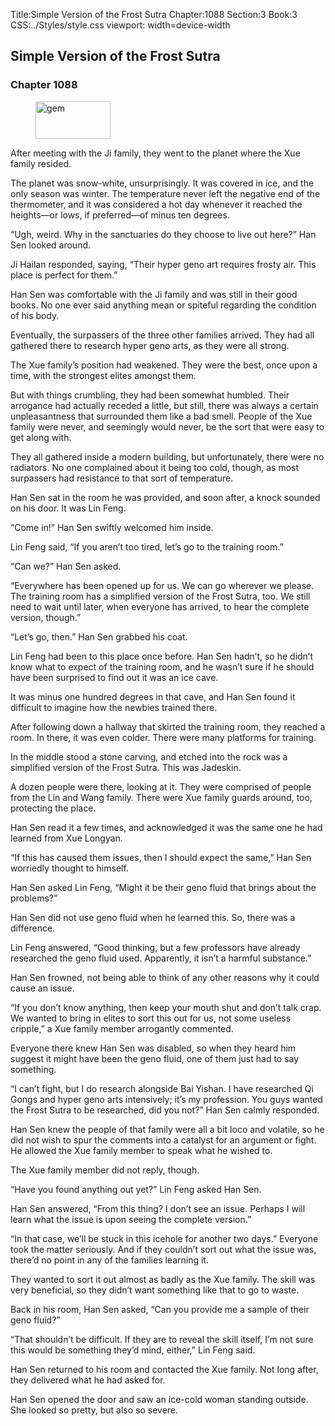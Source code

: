 Title:Simple Version of the Frost Sutra 
Chapter:1088 
Section:3 
Book:3 
CSS:../Styles/style.css 
viewport: width=device-width
  
## Simple Version of the Frost Sutra
### Chapter 1088
  
<figure>
	<img src="../Images/gem.gif" alt="gem" id="gem" width="120" height="60" />
</figure>
  

  
After meeting with the Ji family, they went to the planet where the Xue family resided.

The planet was snow-white, unsurprisingly. It was covered in ice, and the only season was winter. The temperature never left the negative end of the thermometer, and it was considered a hot day whenever it reached the heights—or lows, if preferred—of minus ten degrees.

“Ugh, weird. Why in the sanctuaries do they choose to live out here?” Han Sen looked around.

Ji Hailan responded, saying, “Their hyper geno art requires frosty air. This place is perfect for them.”

Han Sen was comfortable with the Ji family and was still in their good books. No one ever said anything mean or spiteful regarding the condition of his body.

Eventually, the surpassers of the three other families arrived. They had all gathered there to research hyper geno arts, as they were all strong.

The Xue family’s position had weakened. They were the best, once upon a time, with the strongest elites amongst them.

But with things crumbling, they had been somewhat humbled. Their arrogance had actually receded a little, but still, there was always a certain unpleasantness that surrounded them like a bad smell. People of the Xue family were never, and seemingly would never, be the sort that were easy to get along with.

They all gathered inside a modern building, but unfortunately, there were no radiators. No one complained about it being too cold, though, as most surpassers had resistance to that sort of temperature.

Han Sen sat in the room he was provided, and soon after, a knock sounded on his door. It was Lin Feng.

“Come in!” Han Sen swiftly welcomed him inside.

Lin Feng said, “If you aren’t too tired, let’s go to the training room.”

“Can we?” Han Sen asked.

“Everywhere has been opened up for us. We can go wherever we please. The training room has a simplified version of the Frost Sutra, too. We still need to wait until later, when everyone has arrived, to hear the complete version, though.”

“Let’s go, then.” Han Sen grabbed his coat.

Lin Feng had been to this place once before. Han Sen hadn’t, so he didn’t know what to expect of the training room, and he wasn’t sure if he should have been surprised to find out it was an ice cave.

It was minus one hundred degrees in that cave, and Han Sen found it difficult to imagine how the newbies trained there.

After following down a hallway that skirted the training room, they reached a room. In there, it was even colder. There were many platforms for training.

In the middle stood a stone carving, and etched into the rock was a simplified version of the Frost Sutra. This was Jadeskin.

A dozen people were there, looking at it. They were comprised of people from the Lin and Wang family. There were Xue family guards around, too, protecting the place.

Han Sen read it a few times, and acknowledged it was the same one he had learned from Xue Longyan.

“If this has caused them issues, then I should expect the same,” Han Sen worriedly thought to himself.

Han Sen asked Lin Feng, “Might it be their geno fluid that brings about the problems?”

Han Sen did not use geno fluid when he learned this. So, there was a difference.

Lin Feng answered, “Good thinking, but a few professors have already researched the geno fluid used. Apparently, it isn’t a harmful substance.”

Han Sen frowned, not being able to think of any other reasons why it could cause an issue.

“If you don’t know anything, then keep your mouth shut and don’t talk crap. We wanted to bring in elites to sort this out for us, not some useless cripple,” a Xue family member arrogantly commented.

Everyone there knew Han Sen was disabled, so when they heard him suggest it might have been the geno fluid, one of them just had to say something.

“I can’t fight, but I do research alongside Bai Yishan. I have researched Qi Gongs and hyper geno arts intensively; it’s my profession. You guys wanted the Frost Sutra to be researched, did you not?” Han Sen calmly responded.

Han Sen knew the people of that family were all a bit loco and volatile, so he did not wish to spur the comments into a catalyst for an argument or fight. He allowed the Xue family member to speak what he wished to.

The Xue family member did not reply, though.

“Have you found anything out yet?” Lin Feng asked Han Sen.

Han Sen answered, “From this thing? I don’t see an issue. Perhaps I will learn what the issue is upon seeing the complete version.”

“In that case, we’ll be stuck in this icehole for another two days.” Everyone took the matter seriously. And if they couldn’t sort out what the issue was, there’d no point in any of the families learning it.

They wanted to sort it out almost as badly as the Xue family. The skill was very beneficial, so they didn’t want something like that to go to waste.

Back in his room, Han Sen asked, “Can you provide me a sample of their geno fluid?”

“That shouldn’t be difficult. If they are to reveal the skill itself, I’m not sure this would be something they’d mind, either,” Lin Feng said.

Han Sen returned to his room and contacted the Xue family. Not long after, they delivered what he had asked for.

Han Sen opened the door and saw an ice-cold woman standing outside. She looked so pretty, but also so severe.